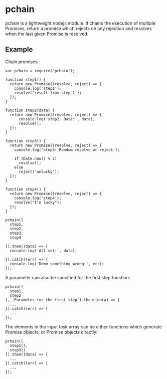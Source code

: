 pchain
==========================

pchain is a lightweight nodejs module. It chains the execution of multiple Promises, return a promise which 
rejects on any rejection and resolves when the last given Promise is resolved.

Example
------------------------------------------
Chain promises:

    var pchain = require('pchain');

    function step1() {
      return new Promise((resolve, reject) => {
        console.log('step1');
        resolve('result from step 1');
      });
    }

    function step2(data) {
      return new Promise((resolve, reject) => {
          console.log('step2. Data:', data);
          resolve();
      });
    }

    function step3() {
      return new Promise((resolve, reject) => {
        console.log('step3: Random resolve or reject');
        
		if (Date.now() % 2)
          resolve();
        else
          reject('unlucky');
      });
    }

    function step4() {
      return new Promise((resolve, reject) => {
        console.log('step4');
        resolve("I'm lucky");
      });
    }

    pchain([
      step1,
      step2,
      step3,
      step4

    ]).then((data) => {
      console.log('All set:', data);
	  
    }).catch((err) => {
      console.log('Demo something wrong:', err);
    });

  
A parameter can also be specified for the first step function:

    pchain([
      step1,
      step2
    ], 'Parameter for the first step').then((data) => {
      ...
    }).catch((err) => {
      ...
    });
  

The elements in the input task array can be either functions which generate Promise objects, or Promise objects directly:

    pchain([
      step1(),
      step3()
    ]).then((data) => {
      ...
    }).catch((err) => {
      ...
    });
